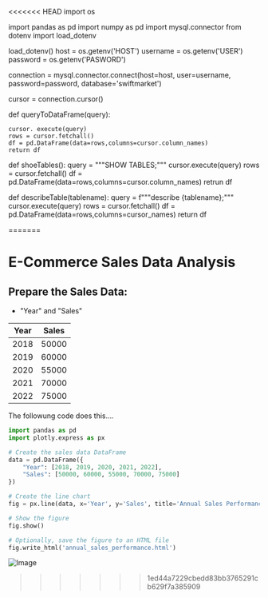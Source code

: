 <<<<<<< HEAD
import os

import pandas as pd
import numpy as pd
import mysql.connector 
from dotenv import load_dotenv

load_dotenv()
host = os.getenv('HOST')
username = os.getenv('USER')
password = os.getenv('PASWORD')

connection = mysql.connector.connect(host=host,
                                     user=username,
                                     password=password,
                                     database='swiftmarket')

cursor = connection.cursor()





def queryToDataFrame(query):

    cursor. execute(query)
    rows = cursor.fetchall()
    df = pd.DataFrame(data=rows,columns=cursor.column_names)
    return df

def shoeTables():
query = """SHOW TABLES;"""
cursor.execute(query)
rows = cursor.fetchall()
df = pd.DataFrame(data=rows,columns=cursor.column_names)
retrun df

def describeTable(tablename):
query = f"""describe {tablename};"""
cursor.execute(query)
rows = cursor.fetchall()
df = pd.DataFrame(data=rows,columns=cursor_names)
return df

=======
 # E-Commerce Sales Data Analysis

 ## Prepare the Sales Data:
* "Year" and "Sales"
  
|Year|Sales|
|----|------|
|2018 | 50000 |
|2019 | 60000 |
|2020 | 55000 |
|2021 | 70000 |
|2022 | 75000 |

The followung code does this....
```python
import pandas as pd
import plotly.express as px

# Create the sales data DataFrame
data = pd.DataFrame({
    "Year": [2018, 2019, 2020, 2021, 2022],
    "Sales": [50000, 60000, 55000, 70000, 75000]
})

# Create the line chart
fig = px.line(data, x='Year', y='Sales', title='Annual Sales Performance Over Time')

# Show the figure
fig.show()

# Optionally, save the figure to an HTML file
fig.write_html('annual_sales_performance.html')
```

![Image](https://cdn4.vectorstock.com/i/1000x1000/83/73/happy-new-year-sale-promotion-background-design-vector-22948373.jpg)
>>>>>>> 1ed44a7229cbedd83bb3765291cb629f7a385909
